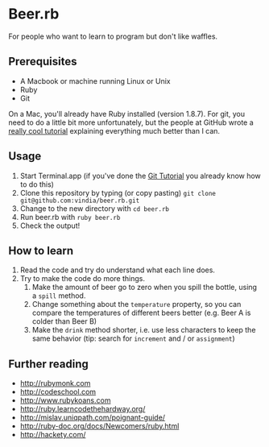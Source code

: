 # Beer.rb
For people who want to learn to program but don't like waffles.

## Prerequisites
* A Macbook or machine running Linux or Unix
* Ruby
* Git

On a Mac, you'll already have Ruby installed (version 1.8.7). For git, you need to do a little bit more unfortunately, but the people at GitHub wrote a [really cool tutorial][git-tut] explaining everything much better than I can.

## Usage
1. Start Terminal.app (if you've done the [Git Tutorial][git-tut] you already know how to do this)
2. Clone this repository by typing (or copy pasting)
    `git clone git@github.com:vindia/beer.rb.git`
3. Change to the new directory with `cd beer.rb` 
4. Run beer.rb with `ruby beer.rb`
5. Check the output!

## How to learn
1. Read the code and try do understand what each line does.
2. Try to make the code do more things. 
    1. Make the amount of beer go to zero when you spill the bottle, using a `spill` method.
    2. Change something about the `temperature` property, so you can compare the temperatures of different beers better (e.g. Beer A is colder than Beer B)
    3. Make the `drink` method shorter, i.e. use less characters to keep the same behavior (tip: search for `increment` and / or `assignment`)

## Further reading
* <http://rubymonk.com>
* <http://codeschool.com>
* <http://www.rubykoans.com>
* <http://ruby.learncodethehardway.org/>
* <http://mislav.uniqpath.com/poignant-guide/>
* <http://ruby-doc.org/docs/Newcomers/ruby.html>
* <http://hackety.com/>

[git-tut]: https://help.github.com/articles/set-up-git